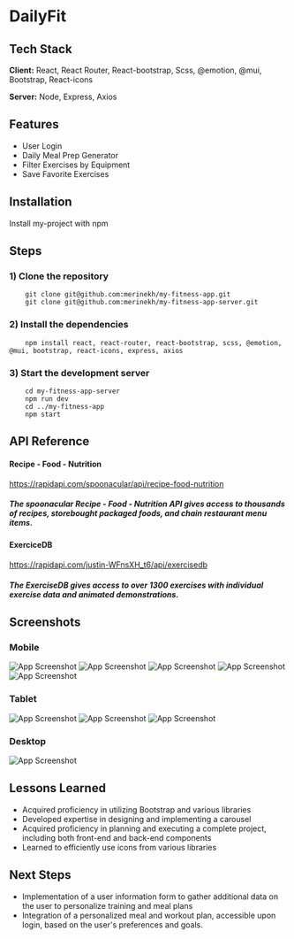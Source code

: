 
# DailyFit



## Tech Stack

**Client:** React, React Router, React-bootstrap, Scss, @emotion, @mui, Bootstrap, React-icons

**Server:** Node, Express, Axios


## Features

- User Login
- Daily Meal Prep Generator
- Filter Exercises by Equipment
- Save Favorite Exercises


## Installation

Install my-project with npm
## Steps
### 1) Clone the repository

```
    git clone git@github.com:merinekh/my-fitness-app.git
    git clone git@github.com:merinekh/my-fitness-app-server.git
```
### 2) Install the dependencies
```
    npm install react, react-router, react-bootstrap, scss, @emotion, @mui, bootstrap, react-icons, express, axios

```
### 3) Start the development server
```
    cd my-fitness-app-server
    npm run dev
    cd ../my-fitness-app
    npm start
```

## API Reference

#### Recipe - Food - Nutrition
https://rapidapi.com/spoonacular/api/recipe-food-nutrition
##### The spoonacular Recipe - Food - Nutrition API gives access to thousands of recipes, storebought packaged foods, and chain restaurant menu items.



#### ExerciceDB
https://rapidapi.com/justin-WFnsXH_t6/api/exercisedb
##### The ExerciseDB gives access to over 1300 exercises with individual exercise data and animated demonstrations.





## Screenshots

### Mobile

![App Screenshot](https://github.com/merinekh/my-fitness-app/blob/develop/CapstoneImages/mobile-exercices.png)
![App Screenshot](https://github.com/merinekh/my-fitness-app/blob/develop/CapstoneImages/mobile-login.png)
![App Screenshot](https://github.com/merinekh/my-fitness-app/blob/develop/CapstoneImages/mobile-register.png)
![App Screenshot](https://github.com/merinekh/my-fitness-app/blob/develop/CapstoneImages/mobile-logedin.png)
![App Screenshot](https://github.com/merinekh/my-fitness-app/blob/develop/CapstoneImages/mobilesavedExercices.png)

### Tablet

![App Screenshot](https://github.com/merinekh/my-fitness-app/blob/develop/CapstoneImages/tablet-dashboard.png)
![App Screenshot](https://github.com/merinekh/my-fitness-app/blob/develop/CapstoneImages/tablet-exercices.png)
![App Screenshot](https://github.com/merinekh/my-fitness-app/blob/develop/CapstoneImages/tablet-savedExercices.png)

### Desktop

![App Screenshot](https://github.com/merinekh/my-fitness-app/blob/develop/CapstoneImages/desktop-savedExercices.png)


## Lessons Learned

- Acquired proficiency in utilizing Bootstrap and various libraries
- Developed expertise in designing and implementing a carousel
- Acquired proficiency in planning and executing a complete project, including both front-end and back-end components
- Learned to efficiently use icons from various libraries

## Next Steps

- Implementation of a user information form to gather additional data on the user to personalize training and meal plans
- Integration of a personalized meal and workout plan, accessible upon login, based on the user's preferences and goals.
